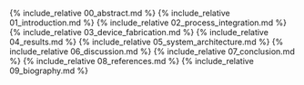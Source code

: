 {% include_relative 00_abstract.md %}
{% include_relative 01_introduction.md %}
{% include_relative 02_process_integration.md %}
{% include_relative 03_device_fabrication.md %}
{% include_relative 04_results.md %}
{% include_relative 05_system_architecture.md %}
{% include_relative 06_discussion.md %}
{% include_relative 07_conclusion.md %}
{% include_relative 08_references.md %}
{% include_relative 09_biography.md %}
